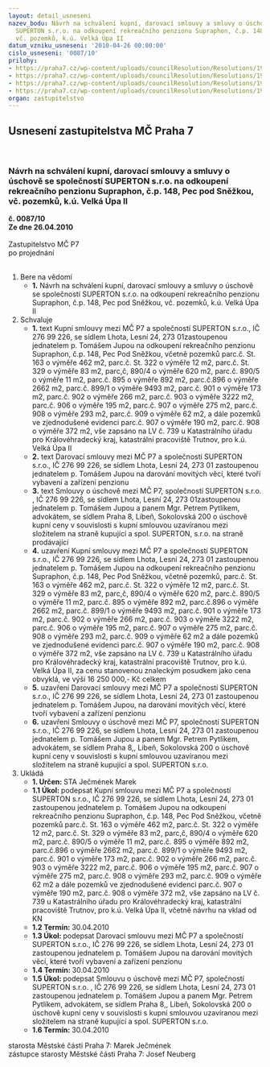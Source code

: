 ```yaml
---
layout: detail_usneseni
nazev_bodu: Návrh na schválení kupní, darovací smlouvy a smluvy o úschově se společností
  SUPERTON s.r.o. na odkoupení rekreačního penzionu Supraphon, č.p. 148, Pec pod Sněžkou,
  vč. pozemků, k.ú. Velká Úpa II
datum_vzniku_usneseni: '2010-04-26 00:00:00'
cislo_usneseni: '0087/10'
prilohy:
- https://praha7.cz/wp-content/uploads/councilResolution/Resolutions/19665/2-10-kupn%c3%ad_smlouvasuperton_f.doc
- https://praha7.cz/wp-content/uploads/councilResolution/Resolutions/19665/2-10-darovac%c3%ad_smlouva_f.doc
- https://praha7.cz/wp-content/uploads/councilResolution/Resolutions/19665/2-10-0017_usn.doc
- https://praha7.cz/wp-content/uploads/councilResolution/Resolutions/19665/2-10-0424r.doc
organ: zastupitelstvo
---
```

<div id="ucUsn_pList" class="usn">
	<span><h2>Usnesení zastupitelstva MČ Praha 7 </h2>
<br></span><div class="standBody">
<span><h3>Návrh na schválení kupní, darovací smlouvy a smluvy o úschově se společností SUPERTON s.r.o. na odkoupení rekreačního penzionu Supraphon, č.p. 148, Pec pod Sněžkou, vč. pozemků, k.ú. Velká Úpa II</h3></span><div class="center">
		<strong>č. 0087/10</strong><br>
	</div>
<div class="center">
		<strong>Ze dne 26.04.2010</strong><br><br>
	</div>Zastupitelstvo MČ P7<br> po projednání<br><br><ol>
<li>Bere na vědomí<ul><li>
<strong>1.</strong> Návrh na schválení kupní, darovací smlouvy a smluvy o úschově se společností SUPERTON s.r.o. na odkoupení rekreačního penzionu Supraphon, č.p. 148, Pec pod Sněžkou, vč. pozemků, k.ú. Velká Úpa II</li></ul>
</li>
<li>Schvaluje<ul>
<li>
<strong>1.</strong> text Kupní smlouvy mezi MČ P7 a společností SUPERTON s.r.o., IČ 276 99 226, se sídlem Lhota, Lesní 24, 273 01zastoupenou jednatelem p. Tomášem Jupou na odkoupení rekreačního penzionu Supraphon, č.p. 148, Pec Pod Sněžkou, včetně pozemků parc.č. St. 163 o výměře 462 m2, parc.č. St. 322 o výměře 12 m2, parc.č. St. 329 o výměře 83 m2, parc,č, 890/4 o výměře 620 m2, parc.č. 890/5 o výměře 11 m2, parc.č. 895 o výměře 892 m2, parc.č.896 o výměře 2662 m2, parc.č. 899/1 o výměře 9493 m2, parc.č.  901 o výměře 173 m2, parc.č. 902 o výměře 266 m2, parc.č. 903 o výměře 3222 m2, parc.č. 906 o výměře 195 m2, parc.č. 907 o výměře 275 m2, parc.č. 908 o výměře 293 m2, parc.č. 909 o výměře 62 m2, a dále pozemků ve zjednodušené evidenci parc.č. 907 o výměře 190 m2, parc.č. 908 o výměře 372 m2, vše zapsáno na LV č. 739 u Katastrálního úřadu pro Královéhradecký kraj, katastrální pracoviště Trutnov, pro k.ú. Velká Úpa II</li>
<li>
<strong>2.</strong> text Darovací smlouvy mezi MČ P7 a společností SUPERTON s.r.o., IČ 276 99 226,  se sídlem Lhota, Lesní 24, 273 01 zastoupenou jednatelem p. Tomášem Jupou na darování movitých věcí, které tvoří vybavení a zařízení penzionu</li>
<li>
<strong>3.</strong> text Smlouvy o úschově mezi MČ P7, společností SUPERTON s.r.o. , IČ 276 99 226, se sídlem Lhota, Lesní 24, 273 01zastoupenou jednatelem p. Tomášem Jupou a panem Mgr. Petrem Pytlíkem, advokátem, se sídlem Praha 8, Libeň, Sokolovská 200 o úschově kupní ceny v souvislosti s kupní smlouvou uzavíranou mezi složitelem na straně kupující a spol. SUPERTON, s.r.o. na straně prodávající</li>
<li>
<strong>4.</strong> uzavření Kupní smlouvy mezi MČ P7 a společností SUPERTON s.r.o., IČ 276 99 226,  se sídlem Lhota, Lesní 24, 273 01 zastoupenou jednatelem p. Tomášem Jupou na odkoupení rekreačního penzionu Supraphon, č.p. 148, Pec Pod Sněžkou, včetně  pozemků, parc.č. St. 163 o výměře 462 m2, parc.č. St. 322 o výměře 12 m2, parc.č. St. 329 o výměře 83 m2, parc,č, 890/4 o výměře 620 m2, parc.č. 890/5 o výměře 11 m2, parc.č. 895 o výměře 892 m2, parc.č.896 o výměře 2662 m2, parc.č. 899/1 o výměře 9493 m2, parc.č.  901 o výměře 173 m2, parc.č. 902 o výměře 266 m2, parc.č. 903 o výměře 3222 m2, parc.č. 906 o výměře 195 m2, parc.č. 907 o výměře 275 m2, parc.č. 908 o výměře 293 m2, parc.č. 909 o výměře 62 m2  a dále pozemků ve zjednodušené evidenci parc.č. 907 o výměře 190 m2, parc.č. 908 o výměře 372 m2, vše zapsáno na LV č. 739 u Katastrálního úřadu pro Královéhradecký kraj, katastrální pracoviště Trutnov, pro k.ú. Velká Úpa II,  za cenu stanovenou znaleckým posudkem jako cena obvyklá, ve výši 16 250 000,- Kč celkem</li>
<li>
<strong>5.</strong> uzavření Darovací smlouvy mezi MČ P7 a společností SUPERTON s.r.o., IČ 276 99 226,  se sídlem Lhota, Lesní 24, 273 01 zastoupenou jednatelem p. Tomášem Jupou, na darování movitých věcí, které tvoří vybavení a zařízení penzionu</li>
<li>
<strong>6.</strong> uzavření Smlouvy o úschově mezi MČ P7, společností SUPERTON s.r.o., IČ 276 99 226,  se sídlem Lhota, Lesní 24, 273 01 zastoupenou jednatelem p. Tomášem Jupou a panem Mgr. Petrem Pytlíkem, advokátem, se sídlem Praha 8,, Libeň, Sokolovská 200 o úschově kupní ceny v souvislosti s kupní smlouvou uzavíranou mezi složitelem na straně kupující a spol. SUPERTON s.r.o. </li>
</ul>
</li>
<li>Ukládá<ul>
<li>
<strong>1. Určen: </strong>STA Ječmének Marek</li>
<li>
<strong>1.1 Úkol: </strong>podepsat Kupní smlouvu mezi MČ P7 a společností SUPERTON s.r.o., IČ 276 99 226,  se sídlem Lhota, Lesní 24, 273 01 zastoupenou jednatelem p. Tomášem Jupou na odkoupení rekreačního penzionu Supraphon, č.p. 148, Pec Pod Sněžkou, včetně  pozemků  parc.č. St. 163 o výměře 462 m2, parc.č. St. 322 o výměře 12 m2, parc.č. St. 329 o výměře 83 m2, parc,č, 890/4 o výměře 620 m2, parc.č. 890/5 o výměře 11 m2, parc.č. 895 o výměře 892 m2, parc.č.896 o výměře 2662 m2, parc.č. 899/1 o výměře 9493 m2, parc.č.  901 o výměře 173 m2, parc.č. 902 o výměře 266 m2, parc.č. 903 o výměře 3222 m2, parc.č. 906 o výměře 195 m2, parc.č. 907 o výměře 275 m2, parc.č. 908 o výměře 293 m2, parc.č. 909 o výměře 62 m2  a dále pozemků ve zjednodušené evidenci parc.č. 907 o výměře 190 m2, parc.č. 908 o výměře 372 m2, vše zapsáno na LV č. 739 u Katastrálního úřadu pro Královéhradecký kraj, katastrální pracoviště Trutnov, pro k.ú. Velká Úpa II, včetně návrhu na vklad od KN </li>
<li>
<strong>1.2 Termín: </strong>30.04.2010</li>
<li>
<strong>1.3 Úkol: </strong>podepsat  Darovací smlouvu mezi MČ P7 a společností SUPERTON s.r.o., IČ 276 99 226,  se sídlem Lhota, Lesní 24, 273 01 zastoupenou jednatelem p. Tomášem Jupou na darování movitých věcí, které tvoří vybavení a zařízení penzionu</li>
<li>
<strong>1.4 Termín: </strong>30.04.2010</li>
<li>
<strong>1.5 Úkol: </strong>podepsat Smlouvu o úschově mezi MČ P7, společností SUPERTON s.r.o. , IČ 276 99 226, se sídlem Lhota, Lesní 24, 273 01 zastoupenou jednatelem p. Tomášem Jupou a panem Mgr. Petrem Pytlíkem, advokátem, se sídlem Praha 8,, Libeň, Sokolovská 200 o úschově kupní ceny v souvislosti s kupní smlouvou uzavíranou mezi složitelem na straně kupující a spol. SUPERTON s.r.o. </li>
<li>
<strong>1.6 Termín: </strong>30.04.2010</li>
</ul>
</li>
</ol>starosta Městské části Praha 7: Marek Ječmének<br>zástupce starosty Městské části Praha 7: Josef Neuberg
</div>
</div>